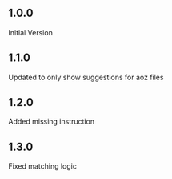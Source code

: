 ## 1.0.0
Initial Version
## 1.1.0
Updated to only show suggestions for aoz files
## 1.2.0
Added missing instruction
## 1.3.0
Fixed matching logic

